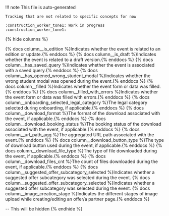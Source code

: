
!!! note
    This file is auto-generated

    Tracking that are not related to specific concepts for now

    :construction_worker_tone1: Work in progress :construction_worker_tone1:


{% hide columns %}

{% docs column__is_edition %}Indicates whether the event is related to an edition or update.{% enddocs %}
{% docs column__is_draft %}Indicates whether the event is related to a draft version.{% enddocs %}
{% docs column__has_saved_query %}Indicates whether the event is associated with a saved query.{% enddocs %}
{% docs column__has_opened_wrong_student_modal %}Indicates whether the wrong student modal was opened during the event.{% enddocs %}
{% docs column__filled %}Indicates whether the event form or data was filled.{% enddocs %}
{% docs column__filled_with_errors %}Indicates whether the event form or data was filled with errors.{% enddocs %}
{% docs column__onboarding_selected_legal_category %}The legal category selected during onboarding, if applicable.{% enddocs %}
{% docs column__download_format %}The format of the download associated with the event, if applicable.{% enddocs %}
{% docs column__download_booking_status %}The booking status of the download associated with the event, if applicable.{% enddocs %}
{% docs column__url_path_agg %}The aggregated URL path associated with the event.{% enddocs %}
{% docs column__download_button_type %}The type of download button used during the event, if applicable.{% enddocs %}
{% docs column__download_file_type %}The type of file downloaded during the event, if applicable.{% enddocs %}
{% docs column__download_files_cnt %}The count of files downloaded during the event, if applicable.{% enddocs %}
{% docs column__suggested_offer_subcategory_selected %}Indicates whether a suggested offer subcategory was selected during the event.
{% docs column__suggested_offer_subcategory_selected %}Indicates whether a suggested offer subcategory was selected during the event.
{% docs column__image_creation_stage %}Indicates the different stages of image upload while creating/editing an offer/a partner page.{% enddocs %}

-- This will be hidden
{% endhide %}
